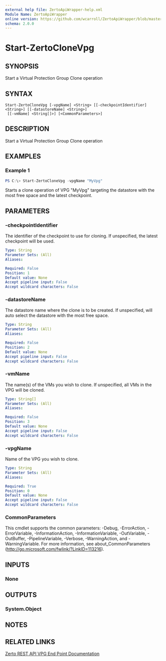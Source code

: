 ```yaml
---
external help file: ZertoApiWrapper-help.xml
Module Name: ZertoApiWrapper
online version: https://github.com/wcarroll/ZertoApiWrapper/blob/master/docs/Start-ZertoCloneVpg.md
schema: 2.0.0
---
```


# Start-ZertoCloneVpg

## SYNOPSIS
Start a Virtual Protection Group Clone operation

## SYNTAX

```
Start-ZertoCloneVpg [-vpgName] <String> [[-checkpointIdentifier] <String>] [[-datastoreName] <String>]
 [[-vmName] <String[]>] [<CommonParameters>]
```

## DESCRIPTION
Start a Virtual Protection Group Clone operation

## EXAMPLES

### Example 1
```powershell
PS C:\> Start-ZertoCloneVpg -vpgName "MyVpg"
```

Starts a clone operation of VPG "MyVpg" targeting the datastore with the most free space and the latest checkpoint.

## PARAMETERS

### -checkpointIdentifier
The identifier of the checkpoint to use for cloning.
If unspecified, the latest checkpoint will be used.

```yaml
Type: String
Parameter Sets: (All)
Aliases:

Required: False
Position: 1
Default value: None
Accept pipeline input: False
Accept wildcard characters: False
```

### -datastoreName
The datastore name where the clone is to be created.
If unspecified, will auto select the datastore with the most free space.

```yaml
Type: String
Parameter Sets: (All)
Aliases:

Required: False
Position: 2
Default value: None
Accept pipeline input: False
Accept wildcard characters: False
```

### -vmName
The name(s) of the VMs you wish to clone.
If unspecified, all VMs in the VPG will be cloned.

```yaml
Type: String[]
Parameter Sets: (All)
Aliases:

Required: False
Position: 3
Default value: None
Accept pipeline input: False
Accept wildcard characters: False
```

### -vpgName
Name of the VPG you wish to clone.

```yaml
Type: String
Parameter Sets: (All)
Aliases:

Required: True
Position: 0
Default value: None
Accept pipeline input: False
Accept wildcard characters: False
```

### CommonParameters
This cmdlet supports the common parameters: -Debug, -ErrorAction, -ErrorVariable, -InformationAction, -InformationVariable, -OutVariable, -OutBuffer, -PipelineVariable, -Verbose, -WarningAction, and -WarningVariable.
For more information, see about_CommonParameters (http://go.microsoft.com/fwlink/?LinkID=113216).

## INPUTS

### None
## OUTPUTS

### System.Object
## NOTES

## RELATED LINKS
[Zerto REST API VPG End Point Documentation](http://s3.amazonaws.com/zertodownload_docs/Latest/Zerto%20Virtual%20Replication%20Zerto%20Virtual%20Manager%20%28ZVM%29%20-%20vSphere%20Online%20Help/RestfulAPIs/StatusAPIs.5.100.html#)
